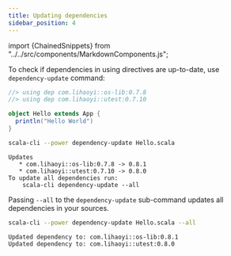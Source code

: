 ```yaml
---
title: Updating dependencies
sidebar_position: 4
---
```


import {ChainedSnippets} from "../../src/components/MarkdownComponents.js";

To check if dependencies in using directives are up-to-date, use `dependency-update` command:

```scala title=Hello.scala
//> using dep com.lihaoyi::os-lib:0.7.8
//> using dep com.lihaoyi::utest:0.7.10

object Hello extends App {
  println("Hello World")
}
```

<ChainedSnippets>

```bash
scala-cli --power dependency-update Hello.scala
```

```text
Updates
   * com.lihaoyi::os-lib:0.7.8 -> 0.8.1
   * com.lihaoyi::utest:0.7.10 -> 0.8.0
To update all dependencies run: 
    scala-cli dependency-update --all
```

</ChainedSnippets>

Passing `--all` to the `dependency-update` sub-command updates all dependencies in your sources.

<ChainedSnippets>

```bash
scala-cli --power dependency-update Hello.scala --all
```

```text
Updated dependency to: com.lihaoyi::os-lib:0.8.1
Updated dependency to: com.lihaoyi::utest:0.8.0
```

</ChainedSnippets>

